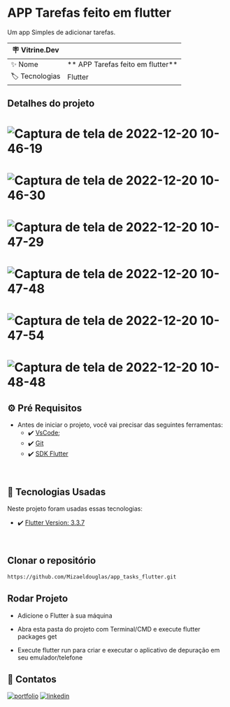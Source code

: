 # APP Tarefas feito em flutter

Um app Simples de adicionar tarefas.

| :placard: Vitrine.Dev |     |
| -------------  | --- |
| :sparkles: Nome        | ** APP Tarefas feito em flutter**
| :label: Tecnologias | Flutter


## Detalhes do projeto

# ![Captura de tela de 2022-12-20 10-46-19](https://user-images.githubusercontent.com/89351018/208682227-43db9b77-52f0-4402-81b0-1609cb750f21.png)

# ![Captura de tela de 2022-12-20 10-46-30](https://user-images.githubusercontent.com/89351018/208682392-5de9a9dc-0d15-4865-bcf4-33d423f2444c.png)

# ![Captura de tela de 2022-12-20 10-47-29](https://user-images.githubusercontent.com/89351018/208682548-ca131ccc-a3f7-4efa-8683-8334bc1c0b55.png)

# ![Captura de tela de 2022-12-20 10-47-48](https://user-images.githubusercontent.com/89351018/208682651-3f52b96b-c49e-4fc7-b276-a4fee0b63f07.png)

# ![Captura de tela de 2022-12-20 10-47-54](https://user-images.githubusercontent.com/89351018/208682797-b1930625-7f52-46f1-a8e5-1959fd0f16a4.png)

# ![Captura de tela de 2022-12-20 10-48-48](https://user-images.githubusercontent.com/89351018/208682818-1fbfad05-a5b7-436c-b3b6-9be88af19335.png)





## ⚙ Pré Requisitos

- Antes de iniciar o projeto, você vai precisar das seguintes ferramentas: 
    - ✔️ [VsCode](https://code.visualstudio.com/download);
    - ✔️ [Git](https://git-scm.com/)
    - ✔️ [SDK Flutter](https://docs.flutter.dev/get-started/install)

<br>

## 🚀 Tecnologias Usadas

Neste projeto foram usadas essas tecnologias:

- ✔️ [Flutter Version: 3.3.7](https://flutter.dev/)

<br>

## Clonar o repositório
```bash
https://github.com/Mizaeldouglas/app_tasks_flutter.git
```

## Rodar Projeto

- Adicione o Flutter à sua máquina

- Abra esta pasta do projeto com Terminal/CMD e execute flutter packages get

- Execute flutter run para criar e executar o aplicativo de depuração em seu emulador/telefone





## 🔗 Contatos
[![portfolio](https://img.shields.io/badge/my_portfolio-000?style=for-the-badge&logo=ko-fi&logoColor=white)](https://mizaeldouglas-developer.vercel.app/)
[![linkedin](https://img.shields.io/badge/linkedin-0A66C2?style=for-the-badge&logo=linkedin&logoColor=white)](https://www.linkedin.com/in/mizael-douglas-aa850a216/)




